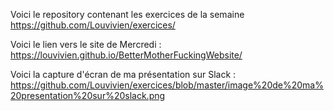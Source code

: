 Voici le repository contenant les exercices de la semaine
https://github.com/Louvivien/exercices/


Voici le lien vers le site de Mercredi :
https://louvivien.github.io/BetterMotherFuckingWebsite/

Voici la capture d'écran de ma présentation sur Slack :
https://github.com/Louvivien/exercices/blob/master/image%20de%20ma%20presentation%20sur%20slack.png    
